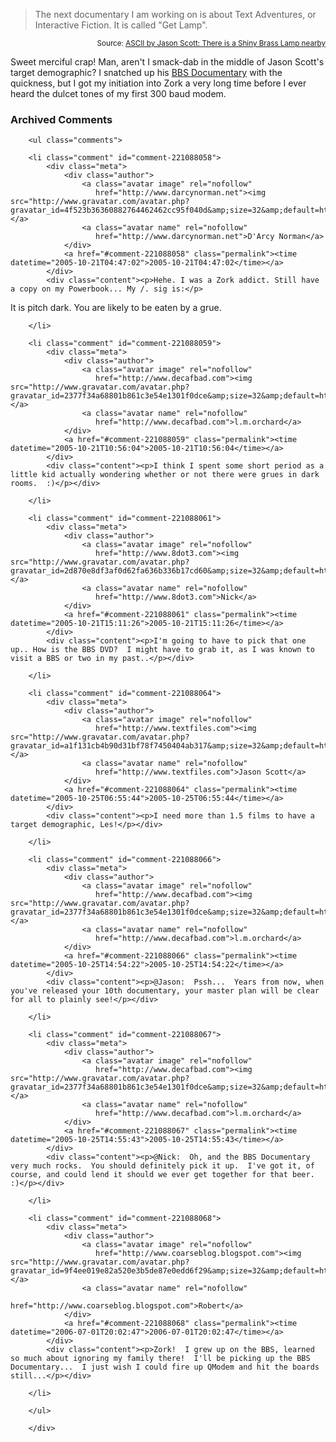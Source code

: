 <blockquote cite="http://ascii.textfiles.com/archives/000168.html">The next documentary I am working on is about Text Adventures, or Interactive Fiction. It is called "Get Lamp".</blockquote>
<small style="text-align:right; display:block">Source: <a href="http://ascii.textfiles.com/archives/000168.html">ASCII by Jason Scott: There is a Shiny Brass Lamp nearby</a></small>

Sweet merciful crap!  Man, aren't I smack-dab in the middle of Jason Scott's target demographic?  I snatched up his [BBS Documentary][bbs] with the quickness, but I got my initiation into Zork a very long time before I ever heard the dulcet tones of my first 300 baud modem.

[bbs]: http://www.bbsdocumentary.com

<!-- tags: bbs interactivefiction zork ifiction if gaming games oldschool -->

<div id="comments" class="comments archived-comments">
            <h3>Archived Comments</h3>
            
        <ul class="comments">
            
        <li class="comment" id="comment-221088058">
            <div class="meta">
                <div class="author">
                    <a class="avatar image" rel="nofollow" 
                       href="http://www.darcynorman.net"><img src="http://www.gravatar.com/avatar.php?gravatar_id=4f523b36360882764462462cc95f040d&amp;size=32&amp;default=http://mediacdn.disqus.com/1320279820/images/noavatar32.png"/></a>
                    <a class="avatar name" rel="nofollow" 
                       href="http://www.darcynorman.net">D'Arcy Norman</a>
                </div>
                <a href="#comment-221088058" class="permalink"><time datetime="2005-10-21T04:47:02">2005-10-21T04:47:02</time></a>
            </div>
            <div class="content"><p>Hehe. I was a Zork addict. Still have a copy on my Powerbook... My /. sig is:</p>

<p>It is pitch dark. You are likely to be eaten by a grue.</p></div>
            
        </li>
    
        <li class="comment" id="comment-221088059">
            <div class="meta">
                <div class="author">
                    <a class="avatar image" rel="nofollow" 
                       href="http://www.decafbad.com"><img src="http://www.gravatar.com/avatar.php?gravatar_id=2377f34a68801b861c3e54e1301f0dce&amp;size=32&amp;default=http://mediacdn.disqus.com/1320279820/images/noavatar32.png"/></a>
                    <a class="avatar name" rel="nofollow" 
                       href="http://www.decafbad.com">l.m.orchard</a>
                </div>
                <a href="#comment-221088059" class="permalink"><time datetime="2005-10-21T10:56:04">2005-10-21T10:56:04</time></a>
            </div>
            <div class="content"><p>I think I spent some short period as a little kid actually wondering whether or not there were grues in dark rooms.  :)</p></div>
            
        </li>
    
        <li class="comment" id="comment-221088061">
            <div class="meta">
                <div class="author">
                    <a class="avatar image" rel="nofollow" 
                       href="http://www.8dot3.com"><img src="http://www.gravatar.com/avatar.php?gravatar_id=2d870e8df3af0d62fa636b336b17cd60&amp;size=32&amp;default=http://mediacdn.disqus.com/1320279820/images/noavatar32.png"/></a>
                    <a class="avatar name" rel="nofollow" 
                       href="http://www.8dot3.com">Nick</a>
                </div>
                <a href="#comment-221088061" class="permalink"><time datetime="2005-10-21T15:11:26">2005-10-21T15:11:26</time></a>
            </div>
            <div class="content"><p>I'm going to have to pick that one up.. How is the BBS DVD?  I might have to grab it, as I was known to visit a BBS or two in my past..</p></div>
            
        </li>
    
        <li class="comment" id="comment-221088064">
            <div class="meta">
                <div class="author">
                    <a class="avatar image" rel="nofollow" 
                       href="http://www.textfiles.com"><img src="http://www.gravatar.com/avatar.php?gravatar_id=a1f131cb4b90d31bf78f7450404ab317&amp;size=32&amp;default=http://mediacdn.disqus.com/1320279820/images/noavatar32.png"/></a>
                    <a class="avatar name" rel="nofollow" 
                       href="http://www.textfiles.com">Jason Scott</a>
                </div>
                <a href="#comment-221088064" class="permalink"><time datetime="2005-10-25T06:55:44">2005-10-25T06:55:44</time></a>
            </div>
            <div class="content"><p>I need more than 1.5 films to have a target demographic, Les!</p></div>
            
        </li>
    
        <li class="comment" id="comment-221088066">
            <div class="meta">
                <div class="author">
                    <a class="avatar image" rel="nofollow" 
                       href="http://www.decafbad.com"><img src="http://www.gravatar.com/avatar.php?gravatar_id=2377f34a68801b861c3e54e1301f0dce&amp;size=32&amp;default=http://mediacdn.disqus.com/1320279820/images/noavatar32.png"/></a>
                    <a class="avatar name" rel="nofollow" 
                       href="http://www.decafbad.com">l.m.orchard</a>
                </div>
                <a href="#comment-221088066" class="permalink"><time datetime="2005-10-25T14:54:22">2005-10-25T14:54:22</time></a>
            </div>
            <div class="content"><p>@Jason:  Pssh...  Years from now, when you've released your 10th documentary, your master plan will be clear for all to plainly see!</p></div>
            
        </li>
    
        <li class="comment" id="comment-221088067">
            <div class="meta">
                <div class="author">
                    <a class="avatar image" rel="nofollow" 
                       href="http://www.decafbad.com"><img src="http://www.gravatar.com/avatar.php?gravatar_id=2377f34a68801b861c3e54e1301f0dce&amp;size=32&amp;default=http://mediacdn.disqus.com/1320279820/images/noavatar32.png"/></a>
                    <a class="avatar name" rel="nofollow" 
                       href="http://www.decafbad.com">l.m.orchard</a>
                </div>
                <a href="#comment-221088067" class="permalink"><time datetime="2005-10-25T14:55:43">2005-10-25T14:55:43</time></a>
            </div>
            <div class="content"><p>@Nick:  Oh, and the BBS Documentary very much rocks.  You should definitely pick it up.  I've got it, of course, and could lend it should we ever get together for that beer.  :)</p></div>
            
        </li>
    
        <li class="comment" id="comment-221088068">
            <div class="meta">
                <div class="author">
                    <a class="avatar image" rel="nofollow" 
                       href="http://www.coarseblog.blogspot.com"><img src="http://www.gravatar.com/avatar.php?gravatar_id=9f4ee019e82a520e3b5de87e0edd6f29&amp;size=32&amp;default=http://mediacdn.disqus.com/1320279820/images/noavatar32.png"/></a>
                    <a class="avatar name" rel="nofollow" 
                       href="http://www.coarseblog.blogspot.com">Robert</a>
                </div>
                <a href="#comment-221088068" class="permalink"><time datetime="2006-07-01T20:02:47">2006-07-01T20:02:47</time></a>
            </div>
            <div class="content"><p>Zork!  I grew up on the BBS, learned so much about ignoring my family there!  I'll be picking up the BBS Documentary...  I just wish I could fire up QModem and hit the boards still...</p></div>
            
        </li>
    
        </ul>
    
        </div>
    